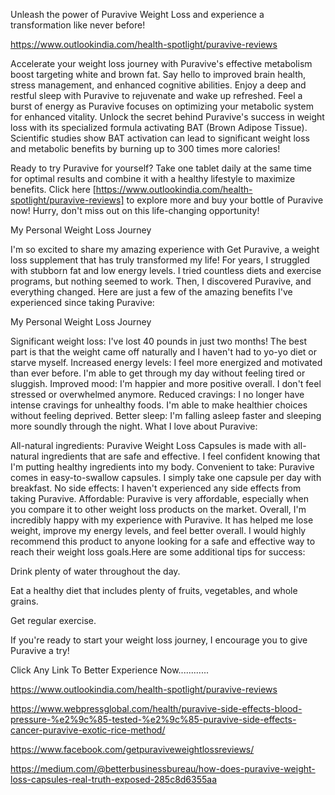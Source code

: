 Unleash the power of Puravive Weight Loss and experience a transformation like never before!

https://www.outlookindia.com/health-spotlight/puravive-reviews

Accelerate your weight loss journey with Puravive's effective metabolism boost targeting white and brown fat.
Say hello to improved brain health, stress management, and enhanced cognitive abilities.
Enjoy a deep and restful sleep with Puravive to rejuvenate and wake up refreshed.
Feel a burst of energy as Puravive focuses on optimizing your metabolic system for enhanced vitality.
Unlock the secret behind Puravive's success in weight loss with its specialized formula activating BAT (Brown Adipose Tissue). Scientific studies show BAT activation can lead to significant weight loss and metabolic benefits by burning up to 300 times more calories!

Ready to try Puravive for yourself? Take one tablet daily at the same time for optimal results and combine it with a healthy lifestyle to maximize benefits. Click here [https://www.outlookindia.com/health-spotlight/puravive-reviews] to explore more and buy your bottle of Puravive now! Hurry, don't miss out on this life-changing opportunity!

My Personal Weight Loss Journey

I'm so excited to share my amazing experience with Get Puravive, a weight loss supplement that has truly transformed my life! For years, I struggled with stubborn fat and low energy levels. I tried countless diets and exercise programs, but nothing seemed to work. Then, I discovered Puravive, and everything changed. Here are just a few of the amazing benefits I've experienced since taking Puravive:

My Personal Weight Loss Journey

Significant weight loss: I've lost 40 pounds in just two months! The best part is that the weight came off naturally and I haven't had to yo-yo diet or starve myself.
Increased energy levels: I feel more energized and motivated than ever before. I'm able to get through my day without feeling tired or sluggish.
Improved mood: I'm happier and more positive overall. I don't feel stressed or overwhelmed anymore.
Reduced cravings: I no longer have intense cravings for unhealthy foods. I'm able to make healthier choices without feeling deprived.
Better sleep: I'm falling asleep faster and sleeping more soundly through the night.
What I love about Puravive:

All-natural ingredients: Puravive Weight Loss Capsules is made with all-natural ingredients that are safe and effective. I feel confident knowing that I'm putting healthy ingredients into my body.
Convenient to take: Puravive comes in easy-to-swallow capsules. I simply take one capsule per day with breakfast.
No side effects: I haven't experienced any side effects from taking Puravive.
Affordable: Puravive is very affordable, especially when you compare it to other weight loss products on the market.
Overall, I'm incredibly happy with my experience with Puravive. It has helped me lose weight, improve my energy levels, and feel better overall. I would highly recommend this product to anyone looking for a safe and effective way to reach their weight loss goals.Here are some additional tips for success:

Drink plenty of water throughout the day.

Eat a healthy diet that includes plenty of fruits, vegetables, and whole grains.

Get regular exercise.

If you're ready to start your weight loss journey, I encourage you to give Puravive a try!

Click Any Link To Better Experience Now............

https://www.outlookindia.com/health-spotlight/puravive-reviews

https://www.webpressglobal.com/health/puravive-side-effects-blood-pressure-%e2%9c%85-tested-%e2%9c%85-puravive-side-effects-cancer-puravive-exotic-rice-method/

https://www.facebook.com/getpuraviveweightlossreviews/

https://medium.com/@betterbusinessbureau/how-does-puravive-weight-loss-capsules-real-truth-exposed-285c8d6355aa
